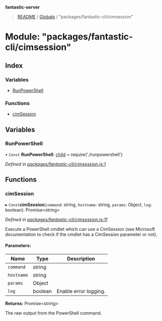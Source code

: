 **fantastic-server**

> [README](../README.md) / [Globals](../globals.md) / "packages/fantastic-cli/cimsession"

# Module: "packages/fantastic-cli/cimsession"

## Index

### Variables

* [RunPowerShell](_packages_fantastic_cli_cimsession_.md#runpowershell)

### Functions

* [cimSession](_packages_fantastic_cli_cimsession_.md#cimsession)

## Variables

### RunPowerShell

• `Const` **RunPowerShell**: [child](_packages_fantastic_cli_runpowershell_.md#child) = require('./runpowershell')

*Defined in [packages/fantastic-cli/cimsession.js:1](https://github.com/besimorhino/project-fantastic/blob/af5d0de/packages/fantastic-cli/cimsession.js#L1)*

## Functions

### cimSession

▸ `Const`**cimSession**(`command`: string, `hostname`: string, `params`: Object, `log`: boolean): Promise\<string>

*Defined in [packages/fantastic-cli/cimsession.js:11](https://github.com/besimorhino/project-fantastic/blob/af5d0de/packages/fantastic-cli/cimsession.js#L11)*

Execute a PowerShell cmdlet which can use a CimSession (see Microsoft documentation to check if the cmdlet has a CimSession parameter or not).

#### Parameters:

Name | Type | Description |
------ | ------ | ------ |
`command` | string |  |
`hostname` | string |  |
`params` | Object |  |
`log` | boolean | Enable error logging. |

**Returns:** Promise\<string>

The raw output from the PowerShell command.

